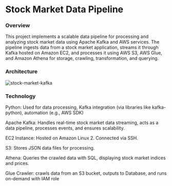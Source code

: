 # Stock Market Data Pipeline
### Overview
This project implements a scalable data pipeline for processing and analyzing stock market data using Apache Kafka and AWS services. The pipeline ingests data from a stock market application, streams it through Kafka hosted on Amazon EC2, and processes it using AWS S3, AWS Glue, and Amazon Athena for storage, crawling, transformation, and querying.

### Architecture
![stock-market-kafka](https://github.com/user-attachments/assets/fc2ddd54-326f-41db-b668-0410e6cdf0ee)

### Technology
Python: Used for data processing, Kafka integration (via libraries like kafka-python), automation (e.g., AWS SDK)

Apache Kafka: Handles real-time stock market data streaming, acts as a data pipeline, processes events, and ensures scalability.

EC2 Instance: Hosted on Amazon Linux 2. Connected via SSH.

S3: Stores JSON data files for processing.

Athena: Queries the crawled data with SQL, displaying stock market indices and prices.

Glue Crawler: crawls data from an S3 bucket, outputs to Database, and runs on-demand with IAM role


